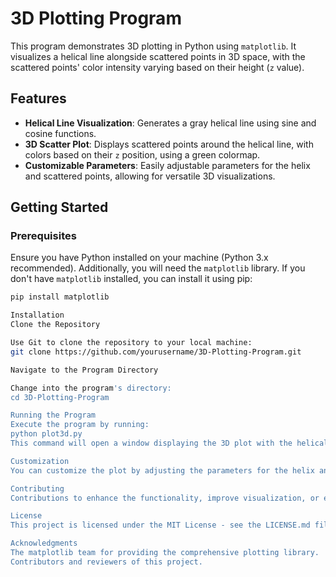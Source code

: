 # 3D Plotting Program

This program demonstrates 3D plotting in Python using `matplotlib`. It visualizes a helical line alongside scattered points in 3D space, with the scattered points' color intensity varying based on their height (`z` value).

## Features

- **Helical Line Visualization**: Generates a gray helical line using sine and cosine functions.
- **3D Scatter Plot**: Displays scattered points around the helical line, with colors based on their `z` position, using a green colormap.
- **Customizable Parameters**: Easily adjustable parameters for the helix and scattered points, allowing for versatile 3D visualizations.

## Getting Started

### Prerequisites

Ensure you have Python installed on your machine (Python 3.x recommended). Additionally, you will need the `matplotlib` library. If you don't have `matplotlib` installed, you can install it using pip:

```sh
pip install matplotlib

Installation
Clone the Repository

Use Git to clone the repository to your local machine:
git clone https://github.com/yourusername/3D-Plotting-Program.git

Navigate to the Program Directory

Change into the program's directory:
cd 3D-Plotting-Program

Running the Program
Execute the program by running:
python plot3d.py
This command will open a window displaying the 3D plot with the helical line and scattered points.

Customization
You can customize the plot by adjusting the parameters for the helix and scatter plot within the plot3d.py file. For example, modify the linspace function parameters to change the helix or adjust the random seed for different scatter patterns.

Contributing
Contributions to enhance the functionality, improve visualization, or extend the customization options are welcome. Please feel free to fork the repository, make your changes, and submit a pull request.

License
This project is licensed under the MIT License - see the LICENSE.md file for details.

Acknowledgments
The matplotlib team for providing the comprehensive plotting library.
Contributors and reviewers of this project.
